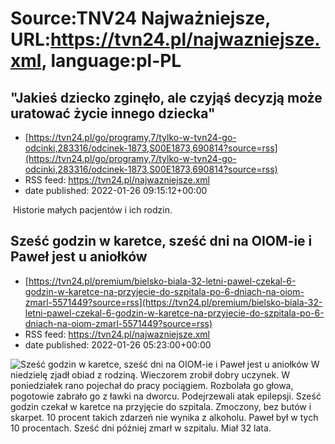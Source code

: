 # Source:TNV24 Najważniejsze, URL:https://tvn24.pl/najwazniejsze.xml, language:pl-PL

## "Jakieś dziecko zginęło, ale czyjąś decyzją może uratować życie innego dziecka"
 - [https://tvn24.pl/go/programy,7/tylko-w-tvn24-go-odcinki,283316/odcinek-1873,S00E1873,690814?source=rss](https://tvn24.pl/go/programy,7/tylko-w-tvn24-go-odcinki,283316/odcinek-1873,S00E1873,690814?source=rss)
 - RSS feed: https://tvn24.pl/najwazniejsze.xml
 - date published: 2022-01-26 09:15:12+00:00

<img alt="" src="https://tvn24.pl/najnowsze/cdn-zdjecie-fxgkoq-go-sklej-5573653/alternates/LANDSCAPE_1280" />
    Historie małych pacjentów i ich rodzin.

## Sześć godzin w karetce, sześć dni na OIOM-ie i Paweł jest u aniołków
 - [https://tvn24.pl/premium/bielsko-biala-32-letni-pawel-czekal-6-godzin-w-karetce-na-przyjecie-do-szpitala-po-6-dniach-na-oiom-zmarl-5571449?source=rss](https://tvn24.pl/premium/bielsko-biala-32-letni-pawel-czekal-6-godzin-w-karetce-na-przyjecie-do-szpitala-po-6-dniach-na-oiom-zmarl-5571449?source=rss)
 - RSS feed: https://tvn24.pl/najwazniejsze.xml
 - date published: 2022-01-26 05:23:00+00:00

<img alt="Sześć godzin w karetce, sześć dni na OIOM-ie i Paweł jest u aniołków" src="https://tvn24.pl/najnowsze/cdn-zdjecie-fmeo8d-sor-szpitala-wojewodzkiego-w-bielsku-bialej-5571667/alternates/LANDSCAPE_1280" />
    W niedzielę zjadł obiad z rodziną. Wieczorem zrobił dobry uczynek. W poniedziałek rano pojechał do pracy pociągiem. Rozbolała go głowa, pogotowie zabrało go z ławki na dworcu. Podejrzewali atak epilepsji. Sześć godzin czekał w karetce na przyjęcie do szpitala. Zmoczony, bez butów i skarpet. 10 procent takich zdarzeń nie wynika z alkoholu. Paweł był w tych 10 procentach. Sześć dni później zmarł w szpitalu. Miał 32 lata.


